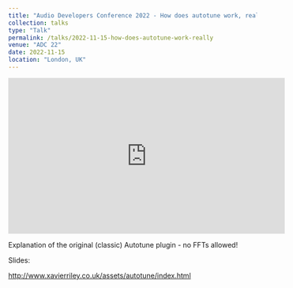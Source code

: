 ```yaml
---
title: "Audio Developers Conference 2022 - How does autotune work, really?"
collection: talks
type: "Talk"
permalink: /talks/2022-11-15-how-does-autotune-work-really
venue: "ADC 22"
date: 2022-11-15
location: "London, UK"
---
```



<iframe width="560" height="315" src="https://www.youtube.com/embed/uX-FVtQT0PQ?si=11aJshNXBHs5ZL2c" title="YouTube video player" frameborder="0" allow="accelerometer; autoplay; clipboard-write; encrypted-media; gyroscope; picture-in-picture; web-share" referrerpolicy="strict-origin-when-cross-origin" allowfullscreen></iframe>

Explanation of the original (classic) Autotune plugin - no FFTs allowed!

Slides:

http://www.xavierriley.co.uk/assets/autotune/index.html
